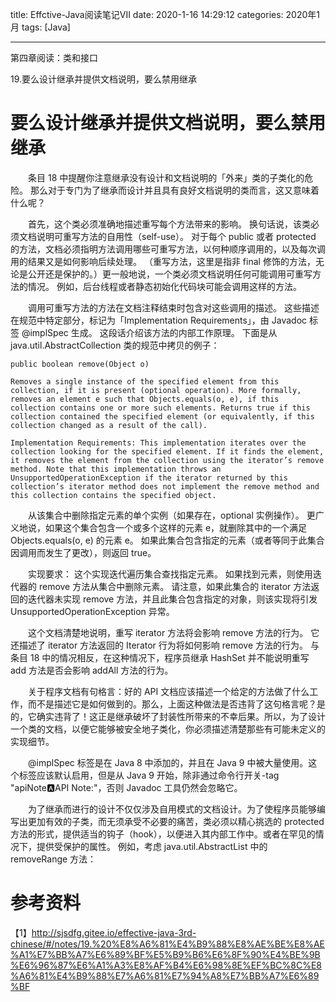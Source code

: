 title: Effctive-Java阅读笔记VII
date: 2020-1-16 14:29:12
categories: 2020年1月
tags: [Java]

---

第四章阅读：类和接口

19.要么设计继承并提供文档说明，要么禁用继承

<!-- more -->
# 要么设计继承并提供文档说明，要么禁用继承

　　条目 18 中提醒你注意继承没有设计和文档说明的「外来」类的子类化的危险。 那么对于专门为了继承而设计并且具有良好文档说明的类而言，这又意味着什么呢？

　　首先，这个类必须准确地描述重写每个方法带来的影响。 换句话说，该类必须文档说明可重写方法的自用性（self-use）。 对于每个 public 或者 protected 的方法，文档必须指明方法调用哪些可重写方法，以何种顺序调用的，以及每次调用的结果又是如何影响后续处理。 （重写方法，这里是指非 final 修饰的方法，无论是公开还是保护的。）更一般地说，一个类必须文档说明任何可能调用可重写方法的情况。 例如，后台线程或者静态初始化代码块可能会调用这样的方法。

　　调用可重写方法的方法在文档注释结束时包含对这些调用的描述。 这些描述在规范中特定部分，标记为「Implementation Requirements」，由 Javadoc 标签 @implSpec 生成。 这段话介绍该方法的内部工作原理。 下面是从 java.util.AbstractCollection 类的规范中拷贝的例子：

    public boolean remove(Object o)

    Removes a single instance of the specified element from this collection, if it is present (optional operation). More formally, removes an element e such that Objects.equals(o, e), if this collection contains one or more such elements. Returns true if this collection contained the specified element (or equivalently, if this collection changed as a result of the call).

    Implementation Requirements: This implementation iterates over the collection looking for the specified element. If it finds the element, it removes the element from the collection using the iterator’s remove method. Note that this implementation throws an UnsupportedOperationException if the iterator returned by this collection’s iterator method does not implement the remove method and this collection contains the specified object.

　　从该集合中删除指定元素的单个实例（如果存在，optional 实例操作）。 更广义地说，如果这个集合包含一个或多个这样的元素 e，就删除其中的一个满足 Objects.equals(o, e) 的元素 e。 如果此集合包含指定的元素（或者等同于此集合因调用而发生了更改），则返回 true。

　　实现要求： 这个实现迭代遍历集合查找指定元素。 如果找到元素，则使用迭代器的 remove 方法从集合中删除元素。 请注意，如果此集合的 iterator 方法返回的迭代器未实现 remove 方法，并且此集合包含指定的对象，则该实现将引发 UnsupportedOperationException 异常。

　　这个文档清楚地说明，重写 iterator 方法将会影响 remove 方法的行为。 它还描述了 iterator 方法返回的 Iterator 行为将如何影响 remove 方法的行为。 与条目 18 中的情况相反，在这种情况下，程序员继承 HashSet 并不能说明重写 add 方法是否会影响 addAll 方法的行为。

　　关于程序文档有句格言：好的 API 文档应该描述一个给定的方法做了什么工作，而不是描述它是如何做到的。那么，上面这种做法是否违背了这句格言呢？是的，它确实违背了！这正是继承破坏了封装性所带来的不幸后果。所以，为了设计一个类的文档，以便它能够被安全地子类化，你必须描述清楚那些有可能未定义的实现细节。

　　@implSpec 标签是在 Java 8 中添加的，并且在 Java 9 中被大量使用。这个标签应该默认启用，但是从 Java 9 开始，除非通过命令行开关-tag "apiNote:a:API Note:"，否则 Javadoc 工具仍然会忽略它。

　　为了继承而进行的设计不仅仅涉及自用模式的文档设计。为了使程序员能够编写出更加有效的子类，而无须承受不必要的痛苦，类必须以精心挑选的 protected 方法的形式，提供适当的钩子（hook），以便进入其内部工作中。或者在罕见的情况下，提供受保护的属性。 例如，考虑 java.util.AbstractList 中的 removeRange 方法：






# 参考资料
【1】http://sjsdfg.gitee.io/effective-java-3rd-chinese/#/notes/19.%20%E8%A6%81%E4%B9%88%E8%AE%BE%E8%AE%A1%E7%BB%A7%E6%89%BF%E5%B9%B6%E6%8F%90%E4%BE%9B%E6%96%87%E6%A1%A3%E8%AF%B4%E6%98%8E%EF%BC%8C%E8%A6%81%E4%B9%88%E7%A6%81%E7%94%A8%E7%BB%A7%E6%89%BF
